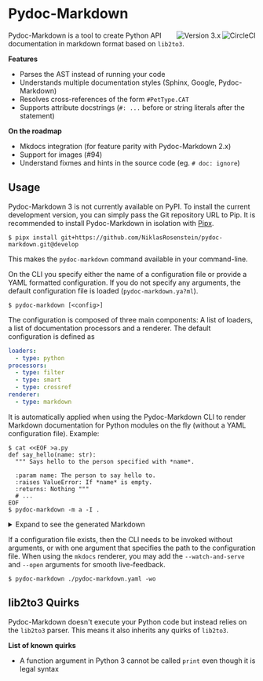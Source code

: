 # Pydoc-Markdown
<a href="https://circleci.com/gh/NiklasRosenstein/workflows/pydoc-markdown/tree/develop"><img align="right" src="https://circleci.com/gh/NiklasRosenstein/pydoc-markdown/tree/develop.svg?style=svg" alt="CircleCI"><img align="right" src="https://img.shields.io/badge/version-3.x-purple" alt="Version 3.x"></a>

Pydoc-Markdown is a tool to create Python API documentation in markdown format
based on `lib2to3`.

__Features__

* Parses the AST instead of running your code
* Understands multiple documentation styles (Sphinx, Google, Pydoc-Markdown)
* Resolves cross-references of the form `#PetType.CAT`
* Supports attribute docstrings (`#: ...` before or string literals after
  the statement)

__On the roadmap__

* Mkdocs integration (for feature parity with Pydoc-Markdown 2.x)
* Support for images (#94)
* Understand fixmes and hints in the source code (eg. `# doc: ignore`)

## Usage

  [Pipx]: https://pypi.org/project/pipx/

Pydoc-Markdown 3 is not currently available on PyPI. To install the current
development version, you can simply pass the Git repository URL to Pip. It is
recommended to install Pydoc-Markdown in isolation with [Pipx].

    $ pipx install git+https://github.com/NiklasRosenstein/pydoc-markdown.git@develop

This makes the `pydoc-markdown` command available in your command-line.

On the CLI you specify either the name of a configuration file or provide a
YAML formatted configuration. If you do not specify any arguments, the default
configuration file is loaded (`pydoc-markdown.ya?ml`).

    $ pydoc-markdown [<config>]

The configuration is composed of three main components: A list of loaders,
a list of documentation processors and a renderer. The default configuration
is defined as

```yaml
loaders:
  - type: python
processors:
  - type: filter
  - type: smart
  - type: crossref
renderer:
  - type: markdown
```

It is automatically applied when using the Pydoc-Markdown CLI to render
Markdown documentation for Python modules on the fly (without a YAML
configuration file). Example:

    $ cat <<EOF >a.py
    def say_hello(name: str):
      """ Says hello to the person specified with *name*.

      :param name: The person to say hello to.
      :raises ValueError: If *name* is empty.
      :returns: Nothing """
      # ...
    EOF
    $ pydoc-markdown -m a -I .

<details><summary>Expand to see the generated Markdown</summary>

<a name=".a"></a>
## a

<a name=".a.say_hello"></a>
#### say\_hello

```python
say_hello(name: str)
```

Says hello to the person specified with *name*.

**Arguments**:

- `name`: The person to say hello to.

**Raises**:

- `ValueError`: If *name* is empty.

**Returns**:

Nothing

---

</details>

If a configuration file exists, then the CLI needs to be invoked without
arguments, or with one argument that specifies the path to the configuration
file. When using the `mkdocs` renderer, you may add the `--watch-and-serve`
and `--open` arguments for smooth live-feedback.

    $ pydoc-markdown ./pydoc-markdown.yaml -wo

## lib2to3 Quirks

Pydoc-Markdown doesn't execute your Python code but instead relies on the
`lib2to3` parser. This means it also inherits any quirks of `lib2to3`.

__List of known quirks__

* A function argument in Python 3 cannot be called `print` even though
  it is legal syntax
